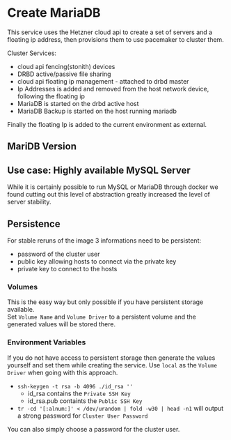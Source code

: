 # Create MariaDB

This service uses the Hetzner cloud api to create a set of servers and a floating ip address, then provisions them to use
pacemaker to cluster them.

Cluster Services:
- cloud api fencing(stonith) devices
- DRBD active/passive file sharing
- cloud api floating ip management - attached to drbd master
- Ip Addresses is added and removed from the host network device, following the
  floating ip
- MariaDB is started on the drbd active host
- MariaDB Backup is started on the host running mariadb

Finally the floating Ip is added to the current environment as external.

## MariDB Version

## Use case: Highly available MySQL Server
While it is certainly possible to run MySQL or MariaDB through docker we found
cutting out this level of abstraction greatly increased the level of server
stability.

## Persistence
For stable reruns of the image 3 informations need to be persistent:

- password of the cluster user
- public key allowing hosts to connect via the private key
- private key to connect to the hosts

### Volumes
This is the easy way but only possible if you have persistent storage available.  
Set `Volume Name` and `Volume Driver` to a persistent volume and the generated values will be stored there.

### Environment Variables
If you do not have access to persistent storage then generate the values yourself and set them while creating the service.
Use `local` as the `Volume Driver` when going with this approach.

- `ssh-keygen -t rsa -b 4096 ./id_rsa ''`
  - id\_rsa contains the `Private SSH Key`
  - id\_rsa.pub containts the `Public SSH Key`
- `tr -cd '[:alnum:]' < /dev/urandom | fold -w30 | head -n1` will output a strong password for `Cluster User Password`

You can also simply choose a password for the cluster user.

